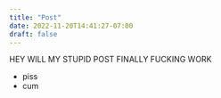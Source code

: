 ```yaml
---
title: "Post"
date: 2022-11-20T14:41:27-07:00
draft: false
---
```


HEY WILL MY STUPID POST FINALLY FUCKING WORK

- piss
- cum